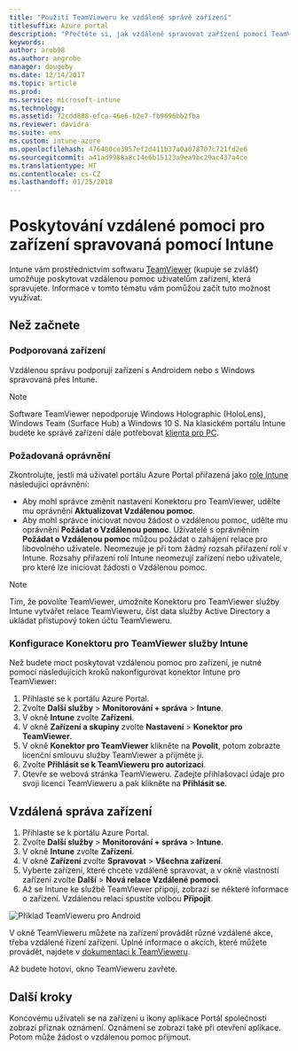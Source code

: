 ```yaml
---
title: "Použití TeamVieweru ke vzdálené správě zařízení"
titlesuffix: Azure portal
description: "Přečtěte si, jak vzdáleně spravovat zařízení pomocí TeamVieweru."
keywords: 
author: arob98
ms.author: angrobe
manager: dougeby
ms.date: 12/14/2017
ms.topic: article
ms.prod: 
ms.service: microsoft-intune
ms.technology: 
ms.assetid: 72cdd888-efca-46e6-b2e7-fb9696bb2fba
ms.reviewer: davidra
ms.suite: ems
ms.custom: intune-azure
ms.openlocfilehash: 476480ce3957ef2d411b37a0a078707c721fd2e6
ms.sourcegitcommit: a41ad9988a8c14e6b15123a9ea9bc29ac437a4ce
ms.translationtype: HT
ms.contentlocale: cs-CZ
ms.lasthandoff: 01/25/2018
---
```

# <a name="provide-remote-assistance-for-intune-managed-devices"></a>Poskytování vzdálené pomoci pro zařízení spravovaná pomocí Intune

Intune vám prostřednictvím softwaru [TeamViewer](https://www.teamviewer.com) (kupuje se zvlášť) umožňuje poskytovat vzdálenou pomoc uživatelům zařízení, která spravujete. Informace v tomto tématu vám pomůžou začít tuto možnost využívat.

## <a name="before-you-start"></a>Než začnete

### <a name="supported-devices"></a>Podporovaná zařízení

Vzdálenou správu podporují zařízení s Androidem nebo s Windows spravovaná přes Intune.

>[!NOTE]
>Software TeamViewer nepodporuje Windows Holographic (HoloLens), Windows Team (Surface Hub) a Windows 10 S. Na klasickém portálu Intune budete ke správě zařízení dále potřebovat [klienta pro PC](/intune-classic/deploy-use/pc-management-comparison?toc=/intune/toc.json).



### <a name="required-permissions"></a>Požadovaná oprávnění

Zkontrolujte, jestli má uživatel portálu Azure Portal přiřazená jako [role Intune](https://docs.microsoft.com/intune-azure/access-control/role-based-access-control) následující oprávnění:
- Aby mohl správce změnit nastavení Konektoru pro TeamViewer, udělte mu oprávnění **Aktualizovat Vzdálenou pomoc**.
- Aby mohl správce iniciovat novou žádost o vzdálenou pomoc, udělte mu oprávnění **Požádat o Vzdálenou pomoc**. Uživatelé s oprávněním **Požádat o Vzdálenou pomoc** můžou požádat o zahájení relace pro libovolného uživatele. Neomezuje je při tom žádný rozsah přiřazení rolí v Intune. Rozsahy přiřazení rolí Intune neomezují zařízení nebo uživatele, pro které lze iniciovat žádosti o Vzdálenou pomoc.

>[!NOTE]
>Tím, že povolíte TeamViewer, umožníte Konektoru pro TeamViewer služby Intune vytvářet relace TeamVieweru, číst data služby Active Directory a ukládat přístupový token účtu TeamVieweru.

### <a name="configure-the-intune-teamviewer-connector"></a>Konfigurace Konektoru pro TeamViewer služby Intune

Než budete moct poskytovat vzdálenou pomoc pro zařízení, je nutné pomocí následujících kroků nakonfigurovat konektor Intune pro TeamViewer:


1. Přihlaste se k portálu Azure Portal.
2. Zvolte **Další služby** > **Monitorování + správa** > **Intune**.
3. V okně **Intune** zvolte **Zařízení**.
4. V okně **Zařízení a skupiny** zvolte **Nastavení** > **Konektor pro TeamViewer**.
5. V okně **Konektor pro TeamViewer** klikněte na **Povolit**, potom zobrazte licenční smlouvu služby TeamViewer a přijměte ji.
6. Zvolte **Přihlásit se k TeamVieweru pro autorizaci**.
7. Otevře se webová stránka TeamVieweru. Zadejte přihlašovací údaje pro svoji licenci TeamVieweru a pak klikněte na **Přihlásit se**.


## <a name="how-to-remotely-administer-a-device"></a>Vzdálená správa zařízení

1. Přihlaste se k portálu Azure Portal.
2. Zvolte **Další služby** > **Monitorování + správa** > **Intune**.
3. V okně **Intune** zvolte **Zařízení**.
4. V okně **Zařízení** zvolte **Spravovat** > **Všechna zařízení**.
5. Vyberte zařízení, které chcete vzdáleně spravovat, a v okně vlastností zařízení zvolte **Další** > **Nová relace Vzdálené pomoci**.
6. Až se Intune ke službě TeamViewer připojí, zobrazí se některé informace o zařízení. Vzdálenou relaci spustíte volbou **Připojit**.

![Příklad TeamVieweru pro Android](./media/android-teamviewer.png)

V okně TeamVieweru můžete na zařízení provádět různé vzdálené akce, třeba vzdálené řízení zařízení. Úplné informace o akcích, které můžete provádět, najdete v [dokumentaci k TeamVieweru](https://www.teamviewer.com/support/documents/).

Až budete hotovi, okno TeamVieweru zavřete.

## <a name="next-steps"></a>Další kroky

Koncovému uživateli se na zařízení u ikony aplikace Portál společnosti zobrazí příznak oznámení. Oznámení se zobrazí také při otevření aplikace. Potom může žádost o vzdálenou pomoc přijmout.
